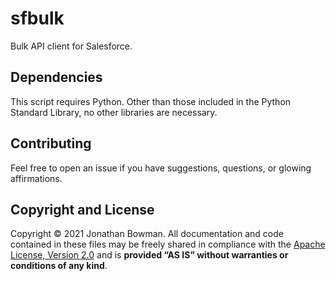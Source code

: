 # sfbulk

Bulk API client for Salesforce.

## Dependencies

This script requires Python. Other than those included in the Python Standard Library, no other libraries are necessary.

## Contributing

Feel free to open an issue if you have suggestions, questions, or glowing affirmations.

## Copyright and License

Copyright © 2021 Jonathan Bowman. All documentation and code contained in these files may be freely shared in compliance with the [Apache License, Version 2.0][license] and is **provided “AS IS” without warranties or conditions of any kind**.

[article]: https://dev.to/bowmanjd/
[license]: LICENSE
[apachelicense]: http://www.apache.org/licenses/LICENSE-2.0<LeftRelease>
